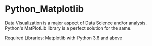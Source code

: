 # Python_Matplotlib
Data Visualization is a major aspect of Data Science and/or analysis. Python's MatPlotLib library is a perfect solution for the same.

Required Libraries:
Matplotlib with Python 3.6 and above
